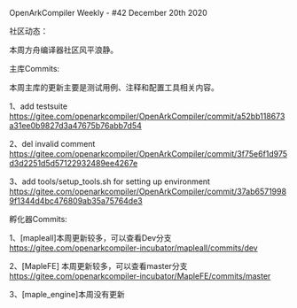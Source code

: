OpenArkCompiler Weekly - #42 December 20th 2020

社区动态：

本周方舟编译器社区风平浪静。


主库Commits:

本周主库的更新主要是测试用例、注释和配置工具相关内容。

1、add testsuite
https://gitee.com/openarkcompiler/OpenArkCompiler/commit/a52bb118673a31ee0b9827d3a47675b76abb7d54

2、del invalid comment
https://gitee.com/openarkcompiler/OpenArkCompiler/commit/3f75e6f1d975d3d2251d5d57122932489ee4267e

3、add tools/setup_tools.sh for setting up environment
https://gitee.com/openarkcompiler/OpenArkCompiler/commit/37ab65719989f1344d4bc476809ab35a75764de3

孵化器Commits:

1、[mapleall]本周更新较多，可以查看Dev分支
https://gitee.com/openarkcompiler-incubator/mapleall/commits/dev

2、[MapleFE] 本周更新较多，可以查看master分支
https://gitee.com/openarkcompiler-incubator/MapleFE/commits/master

3、[maple_engine]本周没有更新